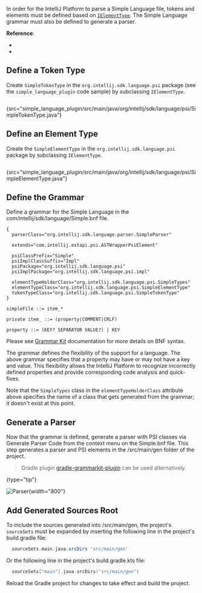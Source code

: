 [//]: # (title: 3. Grammar and Parser)

<!-- Copyright 2000-2022 JetBrains s.r.o. and other contributors. Use of this source code is governed by the Apache 2.0 license that can be found in the LICENSE file. -->

<include src="language_and_filetype.md" include-id="custom_language_tutorial_header"></include>

In order for the IntelliJ Platform to parse a Simple Language file, tokens and elements must be defined based on [`IElementType`](upsource:///platform/core-api/src/com/intellij/psi/tree/IElementType.java).
The Simple Language grammar must also be defined to generate a parser.

**Reference**:
- [](implementing_lexer.md)
- [](implementing_parser_and_psi.md)

## Define a Token Type
Create `SimpleTokenType` in the `org.intellij.sdk.language.psi` package (see the `simple_language_plugin` code sample) by subclassing `IElementType`.

```java
```
{src="simple_language_plugin/src/main/java/org/intellij/sdk/language/psi/SimpleTokenType.java"}

## Define an Element Type
Create the `SimpleElementType` in the `org.intellij.sdk.language.psi` package by subclassing `IElementType`.

```java
```
{src="simple_language_plugin/src/main/java/org/intellij/sdk/language/psi/SimpleElementType.java"}

## Define the Grammar
Define a grammar for the Simple Language in the <path>com/intellij/sdk/language/Simple.bnf</path> file.

```properties
{
  parserClass="org.intellij.sdk.language.parser.SimpleParser"

  extends="com.intellij.extapi.psi.ASTWrapperPsiElement"

  psiClassPrefix="Simple"
  psiImplClassSuffix="Impl"
  psiPackage="org.intellij.sdk.language.psi"
  psiImplPackage="org.intellij.sdk.language.psi.impl"

  elementTypeHolderClass="org.intellij.sdk.language.psi.SimpleTypes"
  elementTypeClass="org.intellij.sdk.language.psi.SimpleElementType"
  tokenTypeClass="org.intellij.sdk.language.psi.SimpleTokenType"
}

simpleFile ::= item_*

private item_ ::= (property|COMMENT|CRLF)

property ::= (KEY? SEPARATOR VALUE?) | KEY
```

Please see [Grammar Kit](https://github.com/JetBrains/Grammar-Kit) documentation for more details on BNF syntax.

The grammar defines the flexibility of the support for a language.
The above grammar specifies that a property may have or may not have a key and value.
This flexibility allows the IntelliJ Platform to recognize incorrectly defined properties and provide corresponding code analysis and quick-fixes.

Note that the `SimpleTypes` class in the `elementTypeHolderClass` attribute above specifies the name of a class that gets generated from the grammar; it doesn't exist at this point.

## Generate a Parser
Now that the grammar is defined, generate a parser with PSI classes via <control>Generate Parser Code</control> from the context menu on the <path>Simple.bnf</path> file.
This step generates a parser and PSI elements in the <path>/src/main/gen</path> folder of the project.

 > Gradle plugin [gradle-grammarkit-plugin](https://github.com/JetBrains/gradle-grammar-kit-plugin) can be used alternatively.
 >
 {type="tip"}

![Parser](generated_parser.png){width="800"}

## Add Generated Sources Root

To include the sources generated into <path>/src/main/gen</path>, the project's `sourceSets` must be expanded by inserting the following line in the project's <path>build.gradle</path> file:

```groovy
  sourceSets.main.java.srcDirs 'src/main/gen'
```

Or the following line in the project's <path>build.gradle.kts</path> file:
```kotlin
  sourceSets["main"].java.srcDirs("src/main/gen")
```

Reload the Gradle project for changes to take effect and build the project.

